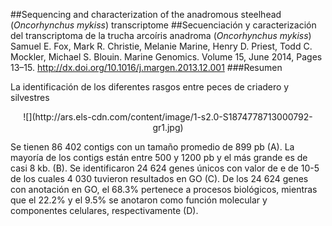 ##Sequencing and characterization of the anadromous steelhead (*Oncorhynchus mykiss*) transcriptome
##Secuenciación y caracterización del transcriptoma de la trucha arcoíris anadroma (*Oncorhynchus mykiss*)
Samuel E. Fox, Mark R. Christie, Melanie Marine, Henry D. Priest, Todd C. Mockler, Michael S. Blouin. Marine Genomics. Volume 15, June 2014, Pages 13–15.
<http://dx.doi.org/10.1016/j.margen.2013.12.001>
###Resumen

La identificación de los diferentes rasgos entre peces de criadero y silvestres

<center>![](http://ars.els-cdn.com/content/image/1-s2.0-S1874778713000792-gr1.jpg) </center>

Se tienen 86 402 contigs con un tamaño promedio de 899 pb (A). La mayoría de los contigs están entre 500 y 1200 pb y el más grande es de casi 8 kb. (B). Se identificaron 24 624 genes únicos con valor de e de 10-5 de los cuales 4 030 tuvieron resultados en GO (C). De los 24 624 genes con anotación en GO, el 68.3% pertenece a procesos biológicos, mientras que el 22.2% y el 9.5% se anotaron como función molecular y componentes celulares, respectivamente (D).
